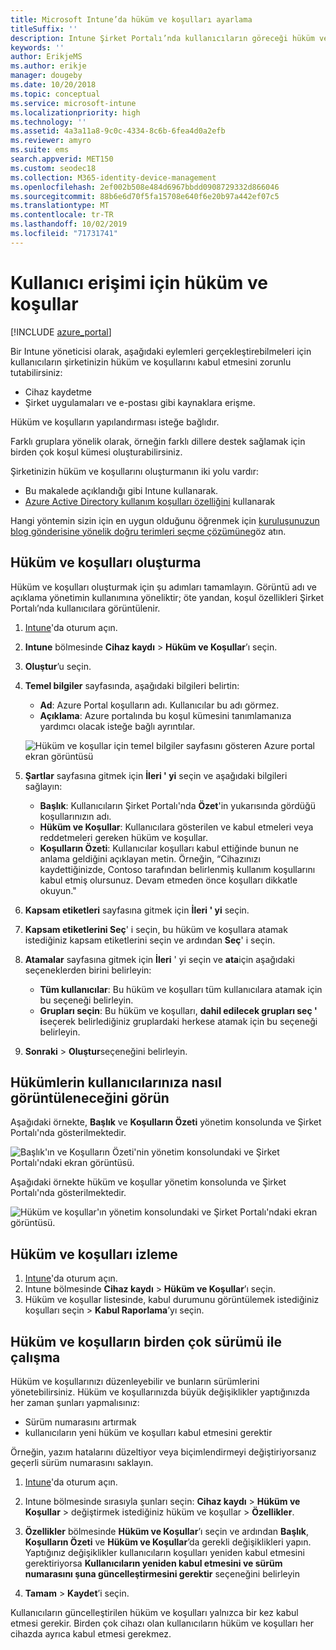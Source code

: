 ```yaml
---
title: Microsoft Intune’da hüküm ve koşulları ayarlama
titleSuffix: ''
description: Intune Şirket Portalı’nda kullanıcıların göreceği hüküm ve koşulları ayarlayın.
keywords: ''
author: ErikjeMS
ms.author: erikje
manager: dougeby
ms.date: 10/20/2018
ms.topic: conceptual
ms.service: microsoft-intune
ms.localizationpriority: high
ms.technology: ''
ms.assetid: 4a3a11a8-9c0c-4334-8c6b-6fea4d0a2efb
ms.reviewer: amyro
ms.suite: ems
search.appverid: MET150
ms.custom: seodec18
ms.collection: M365-identity-device-management
ms.openlocfilehash: 2ef002b508e484d6967bbdd0908729332d866046
ms.sourcegitcommit: 88b6e6d70f5fa15708e640f6e20b97a442ef07c5
ms.translationtype: MT
ms.contentlocale: tr-TR
ms.lasthandoff: 10/02/2019
ms.locfileid: "71731741"
---
```

# <a name="terms-and-conditions-for-user-access"></a>Kullanıcı erişimi için hüküm ve koşullar

[!INCLUDE [azure_portal](../includes/azure_portal.md)]

Bir Intune yöneticisi olarak, aşağıdaki eylemleri gerçekleştirebilmeleri için kullanıcıların şirketinizin hüküm ve koşullarını kabul etmesini zorunlu tutabilirsiniz:
- Cihaz kaydetme
- Şirket uygulamaları ve e-postası gibi kaynaklara erişme.

Hüküm ve koşulların yapılandırması isteğe bağlıdır.

Farklı gruplara yönelik olarak, örneğin farklı dillere destek sağlamak için birden çok koşul kümesi oluşturabilirsiniz.

Şirketinizin hüküm ve koşullarını oluşturmanın iki yolu vardır:
- Bu makalede açıklandığı gibi Intune kullanarak.
- [Azure Active Directory kullanım koşulları özelliğini](https://docs.microsoft.com/azure/active-directory/governance/active-directory-tou) kullanarak

Hangi yöntemin sizin için en uygun olduğunu öğrenmek için [kuruluşunuzun blog gönderisine yönelik doğru terimleri seçme çözümüne](https://go.microsoft.com/fwlink/?linkid=2010506&clcid=0x409)göz atın. 

## <a name="create-terms-and-conditions"></a>Hüküm ve koşulları oluşturma
Hüküm ve koşulları oluşturmak için şu adımları tamamlayın. Görüntü adı ve açıklama yönetimin kullanımına yöneliktir; öte yandan, koşul özellikleri Şirket Portalı’nda kullanıcılara görüntülenir.

1. [Intune](https://go.microsoft.com/fwlink/?linkid=2090973)'da oturum açın.
2. **Intune** bölmesinde **Cihaz kaydı** > **Hüküm ve Koşullar**’ı seçin.
3. **Oluştur**’u seçin.
4. **Temel bilgiler** sayfasında, aşağıdaki bilgileri belirtin:

   - **Ad**: Azure Portal koşulların adı. Kullanıcılar bu adı görmez.
   - **Açıklama**: Azure portalında bu koşul kümesini tanımlamanıza yardımcı olacak isteğe bağlı ayrıntılar.

    ![Hüküm ve koşullar için temel bilgiler sayfasını gösteren Azure portal ekran görüntüsü](./media/terms-and-conditions-create/terms-basics-page.png)

5. **Şartlar** sayfasına gitmek için **İleri ' yi** seçin ve aşağıdaki bilgileri sağlayın:

   - **Başlık**: Kullanıcıların Şirket Portalı'nda **Özet**'in yukarısında gördüğü koşullarınızın adı.
   - **Hüküm ve Koşullar**: Kullanıcılara gösterilen ve kabul etmeleri veya reddetmeleri gereken hüküm ve koşullar.
   - **Koşulların Özeti**: Kullanıcılar koşulları kabul ettiğinde bunun ne anlama geldiğini açıklayan metin. Örneğin, “Cihazınızı kaydettiğinizde, Contoso tarafından belirlenmiş kullanım koşullarını kabul etmiş olursunuz. Devam etmeden önce koşulları dikkatle okuyun."

6. **Kapsam etiketleri** sayfasına gitmek için **İleri ' yi** seçin.

7. **Kapsam etiketlerini Seç**' i seçin, bu hüküm ve koşullara atamak istediğiniz kapsam etiketlerini seçin ve ardından **Seç**' i seçin. 

8. **Atamalar** sayfasına gitmek için **İleri** ' yi seçin ve **ata**için aşağıdaki seçeneklerden birini belirleyin:
    - **Tüm kullanıcılar**: Bu hüküm ve koşulları tüm kullanıcılara atamak için bu seçeneği belirleyin.
    - **Grupları seçin**: Bu hüküm ve koşulları, **dahil edilecek grupları seç ' i**seçerek belirlediğiniz gruplardaki herkese atamak için bu seçeneği belirleyin.

9. **Sonraki** > **Oluştur**seçeneğini belirleyin.

## <a name="see-how-terms-are-displayed-to-your-users"></a>Hükümlerin kullanıcılarınıza nasıl görüntüleneceğini görün
Aşağıdaki örnekte, **Başlık** ve **Koşulların Özeti** yönetim konsolunda ve Şirket Portalı'nda gösterilmektedir.

![Başlık'ın ve Koşulların Özeti'nin yönetim konsolundaki ve Şirket Portalı'ndaki ekran görüntüsü.](./media/terms-and-conditions-create/terms-summary-terms.png)

Aşağıdaki örnekte hüküm ve koşullar yönetim konsolunda ve Şirket Portalı'nda gösterilmektedir.

![Hüküm ve koşullar'ın yönetim konsolundaki ve Şirket Portalı'ndaki ekran görüntüsü.](./media/terms-and-conditions-create/terms-properties-terms.png)


## <a name="monitor-terms-and-conditions"></a>Hüküm ve koşulları izleme

1. [Intune](https://go.microsoft.com/fwlink/?linkid=2090973)'da oturum açın. 
1. Intune bölmesinde **Cihaz kaydı** > **Hüküm ve Koşullar**’ı seçin.
2. Hüküm ve koşullar listesinde, kabul durumunu görüntülemek istediğiniz koşulları seçin > **Kabul Raporlama**’yı seçin.

## <a name="work-with-multiple-versions-of-terms-and-conditions"></a>Hüküm ve koşulların birden çok sürümü ile çalışma
Hüküm ve koşullarınızı düzenleyebilir ve bunların sürümlerini yönetebilirsiniz. Hüküm ve koşullarınızda büyük değişiklikler yaptığınızda her zaman şunları yapmalısınız:
- Sürüm numarasını artırmak
- kullanıcıların yeni hüküm ve koşulları kabul etmesini gerektir

Örneğin, yazım hatalarını düzeltiyor veya biçimlendirmeyi değiştiriyorsanız geçerli sürüm numarasını saklayın.

1. [Intune](https://go.microsoft.com/fwlink/?linkid=2090973)'da oturum açın.

2. Intune bölmesinde sırasıyla şunları seçin: **Cihaz kaydı** > **Hüküm ve Koşullar** > değiştirmek istediğiniz hüküm ve koşullar > **Özellikler**.

4. **Özellikler** bölmesinde **Hüküm ve Koşullar**’ı seçin ve ardından **Başlık**, **Koşulların Özeti** ve **Hüküm ve Koşullar**’da gerekli değişiklikleri yapın. Yaptığınız değişiklikler kullanıcıların koşulları yeniden kabul etmesini gerektiriyorsa **Kullanıcıların yeniden kabul etmesini ve sürüm numarasını şuna güncelleştirmesini gerektir** seçeneğini belirleyin

4. **Tamam** > **Kaydet**’i seçin.

Kullanıcıların güncelleştirilen hüküm ve koşulları yalnızca bir kez kabul etmesi gerekir. Birden çok cihazı olan kullanıcıların hüküm ve koşulları her cihazda ayrıca kabul etmesi gerekmez.
